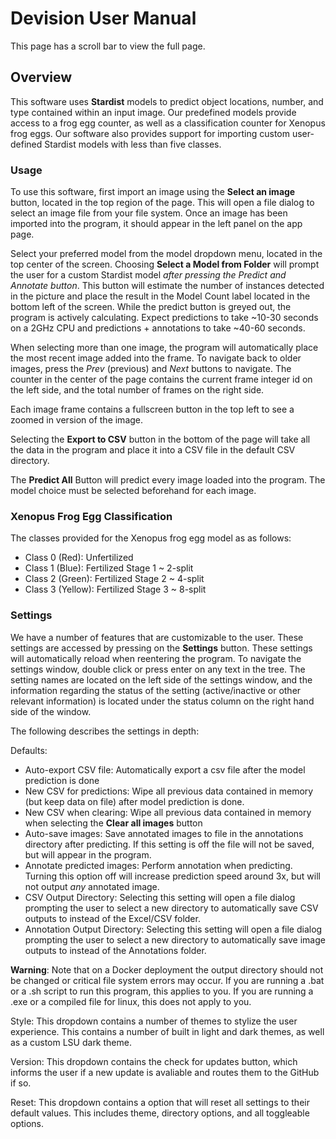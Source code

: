 # Devision User Manual

This page has a scroll bar to view the full page.

## Overview

This software uses **Stardist** models to predict object locations, number, and type contained within an input image. Our predefined models provide access to a frog egg counter, as well as a classification counter for Xenopus frog eggs. Our software also provides support for importing custom user-defined Stardist models with less than five classes. 

### Usage
To use this software, first import an image using the **Select an image** button, located in the top region of the page. This will open a file dialog to select an image file from your file system. Once an image has been imported into the program, it should appear in the left panel on the app page.

Select your preferred model from the model dropdown menu, located in the top center of the screen. Choosing **Select a Model from Folder** will prompt the user for a custom Stardist model *after pressing the Predict and Annotate button*. This button will estimate the number of instances detected in the picture and place the result in the Model Count label located in the bottom left of the screen. While the predict button is greyed out, the program is actively calculating. Expect predictions to take ~10-30 seconds on a 2GHz CPU and predictions + annotations to take ~40-60 seconds. 

When selecting more than one image, the program will automatically place the most recent image added into the frame. To navigate back to older images, press the *Prev* (previous) and *Next* buttons to navigate. The counter in the center of the page contains the current frame integer id on the left side, and the total number of frames on the right side.

Each image frame contains a fullscreen button in the top left to see a zoomed in version of the image.

Selecting the **Export to CSV** button in the bottom of the page will take all the data in the program and place it into a CSV file in the default CSV directory.

The **Predict All** Button will predict every image loaded into the program. The model choice must be selected beforehand for each image.

### Xenopus Frog Egg Classification
The classes provided for the Xenopus frog egg model as as follows:
- Class 0 (Red): Unfertilized
- Class 1 (Blue): Fertilized Stage 1 ~ 2-split
- Class 2 (Green): Fertilized Stage 2 ~ 4-split
- Class 3 (Yellow): Fertilized Stage 3 ~ 8-split

### Settings
We have a number of features that are customizable to the user. These settings are accessed by pressing on the **Settings** button. These settings will automatically reload when reentering the program. To navigate the settings window, double click or press enter on any text in the tree. The setting names are located on the left side of the settings window, and the information regarding the status of the setting (active/inactive or other relevant information) is located under the status column on the right hand side of the window. 

The following describes the settings in depth:

Defaults:
- Auto-export CSV file: Automatically export a csv file after the model prediction is done
- New CSV for predictions: Wipe all previous data contained in memory (but keep data on file) after model prediction is done.
- New CSV when clearing: Wipe all previous data contained in memory when selecting the **Clear all images** button 
- Auto-save images: Save annotated images to file in the annotations directory after predicting. If this setting is off the file will not be saved, but will appear in the program.
- Annotate predicted images: Perform annotation when predicting. Turning this option off will increase prediction speed around 3x, but will not output *any* annotated image.
- CSV Output Directory: Selecting this setting will open a file dialog prompting the user to select a new directory to automatically save CSV outputs to instead of the Excel/CSV folder.
- Annotation Output Directory: Selecting this setting will open a file dialog prompting the user to select a new directory to automatically save image outputs to instead of the Annotations folder.

**Warning**: Note that on a Docker deployment the output directory should not be changed or critical file system errors may occur. If you are running a .bat or a .sh script to run this program, this applies to you. If you are running a .exe or a compiled file for linux, this does not apply to you.

Style:
This dropdown contains a number of themes to stylize the user experience. This contains a number of built in light and dark themes, as well as a custom LSU dark theme.

Version:
This dropdown contains the check for updates button, which informs the user if a new update is avaliable and routes them to the GitHub if so.

Reset:
This dropdown contains a option that will reset all settings to their default values. This includes theme, directory options, and all toggleable options.
